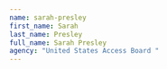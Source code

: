 ```yaml
---
name: sarah-presley
first_name: Sarah
last_name: Presley
full_name: Sarah Presley
agency: "United States Access Board "
---
```

